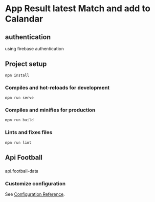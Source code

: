 # App Result latest Match and add to Calandar

## authentication
using firebase authentication

## Project setup
```
npm install
```

### Compiles and hot-reloads for development
```
npm run serve
```

### Compiles and minifies for production
```
npm run build
```

### Lints and fixes files
```
npm run lint
```

## Api Football

### 
api.football-data

### Customize configuration
See [Configuration Reference](https://cli.vuejs.org/config/).
